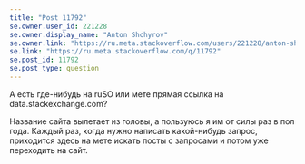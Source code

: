 ```yaml
---
title: "Post 11792"
se.owner.user_id: 221228
se.owner.display_name: "Anton Shchyrov"
se.owner.link: "https://ru.meta.stackoverflow.com/users/221228/anton-shchyrov"
se.link: "https://ru.meta.stackoverflow.com/q/11792"
se.post_id: 11792
se.post_type: question
---
```

<p>А есть где-нибудь на ruSO или мете прямая ссылка на data.stackexchange.com?</p>
<p>Название сайта вылетает из головы, а пользуюсь я им от силы раз в пол года. Каждый раз, когда нужно написать какой-нибудь запрос, приходится здесь на мете искать посты с запросами и потом уже переходить на сайт.</p>
